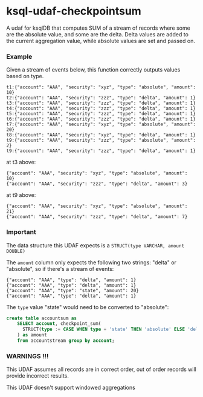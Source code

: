 # ksql-udaf-checkpointsum
A udaf for ksqlDB that computes SUM of a stream of records where some are the absolute value, and some are the delta. Delta values are added to the current aggregation value, while absolute values are set and passed on. 

### Example
Given a stream of events below, this function correctly outputs  values based on type. 
```$xslt
t1:{"account": "AAA", "security": "xyz", "type": "absolute", "amount": 10}
t2:{"account": "AAA", "security": "zzz", "type": "delta", "amount": 1}
t3:{"account": "AAA", "security": "zzz", "type": "delta", "amount": 1}
t4:{"account": "AAA", "security": "zzz", "type": "delta", "amount": 1}
t5:{"account": "AAA", "security": "zzz", "type": "delta", "amount": 1}
t6:{"account": "AAA", "security": "zzz", "type": "delta", "amount": 1}
t7:{"account": "AAA", "security": "xyz", "type": "absolute", "amount": 20}
t8:{"account": "AAA", "security": "xyz", "type": "delta", "amount": 1}
t9:{"account": "AAA", "security": "zzz", "type": "absolute", "amount": 2}
t9:{"account": "AAA", "security": "zzz", "type": "delta", "amount": 1}

```

at t3 above:
```$xslt
{"account": "AAA", "security": "xyz", "type": "absolute", "amount": 10}
{"account": "AAA", "security": "zzz", "type": "delta", "amount": 3}
```

at t9 above:
```$xslt
{"account": "AAA", "security": "xyz", "type": "absolute", "amount": 21}
{"account": "AAA", "security": "zzz", "type": "delta", "amount": 7}
```

### Important

The data structure this UDAF expects is a `STRUCT(type VARCHAR, amount DOUBLE)`

The `amount` column only expects the following two strings: "delta" or "absolute", so if there's a stream of events:
```$xslt
{"account": "AAA", "type": "delta", "amount": 1}
{"account": "AAA", "type": "delta", "amount": 1}
{"account": "AAA", "type": "state", "amount": 20}
{"account": "AAA", "type": "delta", "amount": 1}
```

The `type` value "state" would need to be converted to "absolute":
```SQL
create table accountsum as
    SELECT account, checkpoint_sum(
      STRUCT(type := CASE WHEN type = 'state' THEN 'absolute' ELSE 'delta' end, value := amount)
    ) as amount
    from accountstream group by account;
```


### WARNINGS !!!
This UDAF assumes all records are in correct order, out of order records will provide incorrect results. 

This UDAF doesn't support windowed aggregations
